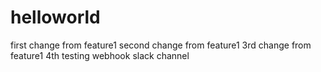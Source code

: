# helloworld
first change from feature1
second change from feature1
3rd change from feature1
4th testing webhook slack channel
